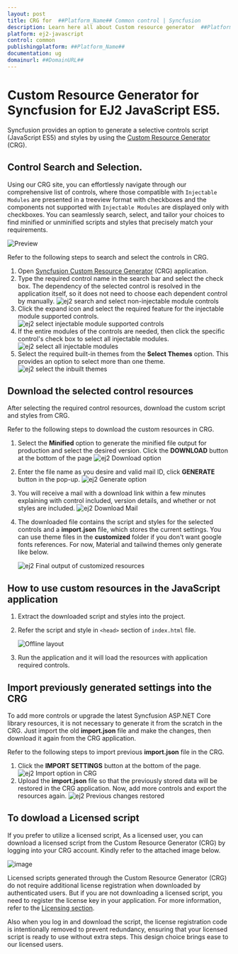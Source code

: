 ```yaml
---
layout: post
title: CRG for  ##Platform_Name## Common control | Syncfusion
description: Learn here all about Custom resource generator  ##Platform_Name##  Common control of Syncfusion Essential JS 2 and more.
platform: ej2-javascript
control: common
publishingplatform: ##Platform_Name##
documentation: ug
domainurl: ##DomainURL##
---
```


# Custom Resource Generator for Syncfusion for EJ2 JavaScript ES5.

Syncfusion provides an option to generate a selective controls script (JavaScript ES5) and styles by using the [Custom Resource Generator](https://crg.syncfusion.com/) (CRG). 

##  Control Search and Selection.

Using our CRG site, you can effortlessly navigate through our comprehensive list of controls, where those compatible with `Injectable Modules` are presented in a treeview format with checkboxes and the components not supported with `Injectable Modules` are displayed only with checkboxes. You can seamlessly search, select, and tailor your choices to find minified or unminified scripts and styles that precisely match your requirements.

![Preview](./images/controls-categorization.png)


Refer to the following steps to search and select the controls in CRG.

1. Open [Syncfusion Custom Resource Generator](https://crg.syncfusion.com/) (CRG) application.
2. Type the required control name in the search bar and select the check box. The dependency of the selected control is resolved in the application itself, so it does not need to choose each dependent control by manually.
![ej2 search and select non-injectable module controls](images/search-non-injectable.png)
3. Click the expand icon and select the required feature for the injectable module supported controls.
![ej2 select injectable module supported controls](images/select-injectable-module.png)
4. If the entire modules of the controls are needed, then click the specific control's check box to select all injectable modules.
![ej2 select all injectable modules](images/select-all-injectable.png)
5. Select the required built-in themes from the **Select Themes** option. This provides an option to select more than one theme.
![ej2 select the inbuilt themes](images/select-inbuilt-themes.png)

## Download the selected control resources

After selecting the required control resources, download the custom script and styles from CRG.

Refer to the following steps to download the custom resources in CRG.

1. Select the **Minified** option to generate the minified file output for production and select the desired version. Click the **DOWNLOAD** button at the bottom of the page
![ej2 Download option](images/download-option.png)
2. Enter the file name as you desire and valid mail ID, click **GENERATE** button in the pop-up.
![ej2 Generate option](images/generate-option.png)
3. You will receive a mail with a download link within a few minutes explaining with control included, version details, and whether or not styles are included.
![ej2 Download Mail](images/script-mail.png)
4. The downloaded file contains the script and styles for the selected controls and a **import.json** file, which stores the current settings. You can use theme files in the **customized** folder if you don't want google fonts references. For now, Material and tailwind themes only generate like below.
   
   ![ej2 Final output of customized resources](images/customized-resources.png)

## How to use custom resources in the JavaScript application

1. Extract the downloaded script and styles into the project.

2. Refer the script and style in `<head>` section of `index.html` file.

   ![Offline layout](images/offline-layout-crg.png)

3. Run the application and it will load the resources with application required controls.


## Import previously generated settings into the CRG

To add more controls or upgrade the latest Syncfusion ASP.NET Core library resources, it is not necessary to generate it from the scratch in the CRG. Just import the old **import.json** file and make the changes, then download it again from the CRG application.

Refer to the following steps to import previous **import.json** file in the CRG.

1.	Click the **IMPORT SETTINGS** button at the bottom of the page.
![ej2 Import option in CRG](images/import-option.png)
2. Upload the **import.json** file so that the previously stored data will be restored in the CRG application. Now, add more controls and export the resources again.
![ej2 Previous changes restored](images/previous-changes-restored.png)

## To dowload a Licensed script

If you prefer to utilize a licensed script, As a licensed user, you can download a licensed script from the Custom Resource Generator (CRG) by logging into your CRG account. Kindly refer to the attached image below.

![image](../js/licensing/images/crg-licensed-profile.png)

Licensed scripts generated through the Custom Resource Generator (CRG) do not require additional license registration when downloaded by authenticated users. But if you are not downloading a licensed script, you need to register the license key in your application. For more information, refer to the [Licensing section](../js/licensing/license-key-registration.md).

Also when you log in and download the script, the license registration code is intentionally removed to prevent redundancy, ensuring that your licensed script is ready to use without extra steps. This design choice brings ease to our licensed users.


